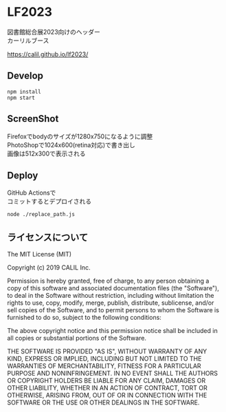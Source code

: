 # LF2023

図書館総合展2023向けのヘッダー  
カーリルブース

https://calil.github.io/lf2023/

## Develop

```
npm install  
npm start
```


## ScreenShot

Firefoxでbodyのサイズが1280x750になるように調整  
PhotoShopで1024x600(retina対応)で書き出し  
画像は512x300で表示される


## Deploy

GitHub Actionsで  
コミットするとデプロイされる

```
node ./replace_path.js
```

## ライセンスについて

The MIT License (MIT)

Copyright (c) 2019 CALIL Inc.

Permission is hereby granted, free of charge, to any person obtaining a copy
of this software and associated documentation files (the "Software"), to deal
in the Software without restriction, including without limitation the rights
to use, copy, modify, merge, publish, distribute, sublicense, and/or sell
copies of the Software, and to permit persons to whom the Software is
furnished to do so, subject to the following conditions:

The above copyright notice and this permission notice shall be included in all
copies or substantial portions of the Software.

THE SOFTWARE IS PROVIDED "AS IS", WITHOUT WARRANTY OF ANY KIND, EXPRESS OR
IMPLIED, INCLUDING BUT NOT LIMITED TO THE WARRANTIES OF MERCHANTABILITY,
FITNESS FOR A PARTICULAR PURPOSE AND NONINFRINGEMENT. IN NO EVENT SHALL THE
AUTHORS OR COPYRIGHT HOLDERS BE LIABLE FOR ANY CLAIM, DAMAGES OR OTHER
LIABILITY, WHETHER IN AN ACTION OF CONTRACT, TORT OR OTHERWISE, ARISING FROM,
OUT OF OR IN CONNECTION WITH THE SOFTWARE OR THE USE OR OTHER DEALINGS IN THE
SOFTWARE.

